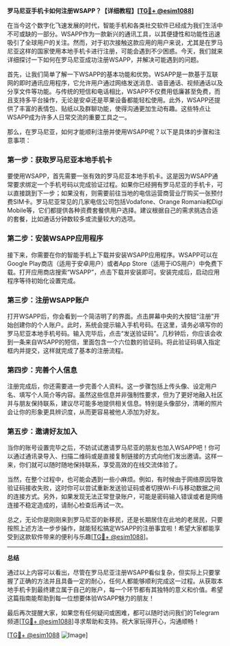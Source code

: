 **罗马尼亚手机卡如何注册WSAPP？【详细教程】[[TG💪+ @esim1088](https://t.me/s/esim1088)]**

在当今这个数字化飞速发展的时代，智能手机和各类社交软件已经成为我们生活中不可或缺的一部分。WSAPP作为一款新兴的通讯工具，以其便捷性和功能性迅速吸引了全球用户的关注。然而，对于初次接触这款应用的用户来说，尤其是在罗马尼亚这样的国家使用本地手机卡进行注册，可能会遇到不少困惑。今天，我们就来详细探讨一下如何在罗马尼亚成功注册WSAPP，并解决可能遇到的问题。

首先，让我们简单了解一下WSAPP的基本功能和优势。WSAPP是一款基于互联网的即时通讯应用程序，它允许用户通过网络发送消息、语音通话、视频通话以及分享文件等功能。与传统的短信和电话相比，WSAPP不仅费用低廉甚至免费，而且支持多平台操作，无论是安卓还是苹果设备都能轻松使用。此外，WSAPP还提供了丰富的表情包、贴纸以及群聊功能，使得沟通更加生动有趣。这些特点让WSAPP成为许多人日常交流的重要工具之一。

那么，在罗马尼亚，如何才能顺利注册并使用WSAPP呢？以下是具体的步骤和注意事项：

### 第一步：获取罗马尼亚本地手机卡

要使用WSAPP，首先需要一张有效的罗马尼亚本地手机卡。这是因为WSAPP通常要求绑定一个手机号码以完成验证过程。如果你已经拥有罗马尼亚的手机卡，可以直接跳到下一步；如果没有，则需要前往当地的电信运营商营业厅购买一张预付费SIM卡。罗马尼亚常见的几家电信公司包括Vodafone、Orange Romania和Digi Mobile等，它们都提供各种资费套餐供用户选择。建议根据自己的需求挑选合适的套餐，比如通话分钟数较多或流量较大的选项。

### 第二步：安装WSAPP应用程序

接下来，你需要在你的智能手机上下载并安装WSAPP应用程序。WSAPP可以在Google Play商店（适用于安卓用户）或者App Store（适用于iOS用户）中免费下载。打开应用商店搜索“WSAPP”，点击下载并安装即可。安装完成后，启动应用程序等待初始化设置完成。

### 第三步：注册WSAPP账户

打开WSAPP后，你会看到一个简洁明了的界面。点击屏幕中央的大按钮“注册”开始创建你的个人账户。此时，系统会提示输入手机号码。在这里，请务必填写你的罗马尼亚本地手机号码。输入完毕后，点击“发送验证码”。几秒钟后，你应该会收到一条来自WSAPP的短信，里面包含一个六位数的验证码。将此验证码填入指定框内并提交，这样就完成了基本的注册流程。

### 第四步：完善个人信息

注册完成后，你还需要进一步完善个人资料。这一步骤包括上传头像、设定用户名、填写个人简介等内容。虽然这些信息并非强制性要求，但为了更好地融入社区并与朋友保持联系，建议尽可能多地提供相关信息。特别是头像部分，清晰的照片会让你的形象更具辨识度，从而更容易被他人添加为好友。

### 第五步：邀请好友加入

当你的账号设置完毕之后，不妨试试邀请罗马尼亚的朋友也加入WSAPP吧！你可以通过通讯录导入、扫描二维码或是直接复制链接的方式向他们发出邀请。这样一来，你们就可以随时随地保持联系，享受高效的在线交流体验了。

当然，在整个过程中，也可能会遇到一些小麻烦。例如，有时候由于网络原因导致验证码接收失败，这时你可以尝试重新发送验证码或者切换Wi-Fi与移动数据之间的连接方式。另外，如果发现无法正常登录账户，可能是密码输入错误或者是网络连接不稳定造成的，请耐心检查后再试一次。

总之，无论你是刚刚来到罗马尼亚的新移民，还是长期居住在此地的老居民，只要按照上述方法一步步操作，就能轻松搞定WSAPP的注册事宜啦！希望大家都能享受到这款软件带来的便利与乐趣[[TG💪+ @esim1088](https://t.me/s/esim1088)]。

---

**总结**

通过以上内容可以看出，尽管在罗马尼亚注册WSAPP看似复杂，但实际上只要掌握了正确的方法并且具备一定的耐心，任何人都能够顺利完成这一过程。从获取本地手机卡到最终建立属于自己的账户，每一个环节都有其独特的意义和价值。希望这篇指南能帮助到每一位想要体验WSAPP魅力的朋友！

最后再次提醒大家，如果您有任何疑问或困难，都可以随时访问我们的Telegram频道[[TG💪+ @esim1088](https://t.me/s/esim1088)]寻求帮助和支持。祝大家玩得开心，沟通顺畅！

[[TG💪+ @esim1088](https://t.me/s/esim1088) ![Image](https://i.postimg.cc/4NQfJmqS/Snipaste-2025-05-13-00-14-12.png)]